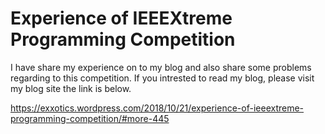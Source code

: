 # Experience of IEEEXtreme Programming Competition


I have share my experience on to my blog and also share some problems regarding to this competition. If you intrested to read my blog, please visit my blog site the link is below.


 https://exxotics.wordpress.com/2018/10/21/experience-of-ieeextreme-programming-competition/#more-445 
 
 
